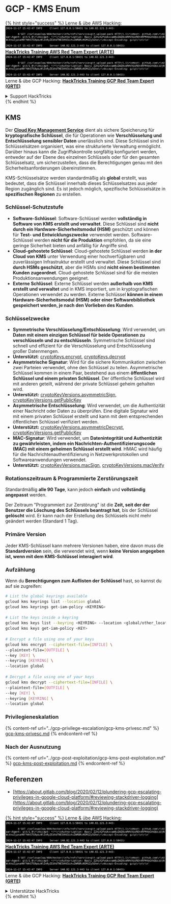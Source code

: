 # GCP - KMS Enum

{% hint style="success" %}
Lerne & übe AWS Hacking:<img src="../../../.gitbook/assets/image (1).png" alt="" data-size="line">[**HackTricks Training AWS Red Team Expert (ARTE)**](https://training.hacktricks.xyz/courses/arte)<img src="../../../.gitbook/assets/image (1).png" alt="" data-size="line">\
Lerne & übe GCP Hacking: <img src="../../../.gitbook/assets/image (2).png" alt="" data-size="line">[**HackTricks Training GCP Red Team Expert (GRTE)**<img src="../../../.gitbook/assets/image (2).png" alt="" data-size="line">](https://training.hacktricks.xyz/courses/grte)

<details>

<summary>Support HackTricks</summary>

* Überprüfe die [**Abonnementpläne**](https://github.com/sponsors/carlospolop)!
* **Tritt der** 💬 [**Discord-Gruppe**](https://discord.gg/hRep4RUj7f) oder der [**Telegram-Gruppe**](https://t.me/peass) bei oder **folge** uns auf **Twitter** 🐦 [**@hacktricks\_live**](https://twitter.com/hacktricks\_live)**.**
* **Teile Hacking-Tricks, indem du PRs zu den** [**HackTricks**](https://github.com/carlospolop/hacktricks) und [**HackTricks Cloud**](https://github.com/carlospolop/hacktricks-cloud) GitHub-Repos einreichst.

</details>
{% endhint %}

## KMS

Der [**Cloud Key Management Service**](https://cloud.google.com/kms/docs/) dient als sichere Speicherung für **kryptografische Schlüssel**, die für Operationen wie **Verschlüsselung und Entschlüsselung sensibler Daten** unerlässlich sind. Diese Schlüssel sind in Schlüsselsätzen organisiert, was eine strukturierte Verwaltung ermöglicht. Darüber hinaus kann die Zugriffskontrolle sorgfältig konfiguriert werden, entweder auf der Ebene des einzelnen Schlüssels oder für den gesamten Schlüsselsatz, um sicherzustellen, dass die Berechtigungen genau mit den Sicherheitsanforderungen übereinstimmen.

KMS-Schlüsselsätze werden standardmäßig als **global** erstellt, was bedeutet, dass die Schlüssel innerhalb dieses Schlüsselsatzes aus jeder Region zugänglich sind. Es ist jedoch möglich, spezifische Schlüsselsätze in **spezifischen Regionen** zu erstellen.

### Schlüssel-Schutzstufe

* **Software-Schlüssel**: Software-Schlüssel werden **vollständig in Software von KMS erstellt und verwaltet**. Diese Schlüssel sind **nicht durch ein Hardware-Sicherheitsmodul (HSM)** geschützt und können für **Test- und Entwicklungszwecke** verwendet werden. Software-Schlüssel werden **nicht für die Produktion** empfohlen, da sie eine geringe Sicherheit bieten und anfällig für Angriffe sind.
* **Cloud-gehostete Schlüssel**: Cloud-gehostete Schlüssel werden **in der Cloud von KMS** unter Verwendung einer hochverfügbaren und zuverlässigen Infrastruktur erstellt und verwaltet. Diese Schlüssel sind **durch HSMs geschützt**, aber die HSMs sind **nicht einem bestimmten Kunden zugeordnet**. Cloud-gehostete Schlüssel sind für die meisten Produktionsanwendungen geeignet.
* **Externe Schlüssel**: Externe Schlüssel werden **außerhalb von KMS erstellt und verwaltet** und in KMS importiert, um in kryptografischen Operationen verwendet zu werden. Externe Schlüssel **können in einem Hardware-Sicherheitsmodul (HSM) oder einer Softwarebibliothek gespeichert werden, je nach den Vorlieben des Kunden**.

### Schlüsselzwecke

* **Symmetrische Verschlüsselung/Entschlüsselung**: Wird verwendet, um **Daten mit einem einzigen Schlüssel für beide Operationen zu verschlüsseln und zu entschlüsseln**. Symmetrische Schlüssel sind schnell und effizient für die Verschlüsselung und Entschlüsselung großer Datenmengen.
* **Unterstützt**: [cryptoKeys.encrypt](https://cloud.google.com/kms/docs/reference/rest/v1/projects.locations.keyRings.cryptoKeys/encrypt), [cryptoKeys.decrypt](https://cloud.google.com/kms/docs/reference/rest/v1/projects.locations.keyRings.cryptoKeys/decrypt)
* **Asymmetrische Signatur**: Wird für die sichere Kommunikation zwischen zwei Parteien verwendet, ohne den Schlüssel zu teilen. Asymmetrische Schlüssel kommen in einem Paar, bestehend aus einem **öffentlichen Schlüssel und einem privaten Schlüssel**. Der öffentliche Schlüssel wird mit anderen geteilt, während der private Schlüssel geheim gehalten wird.
* **Unterstützt:** [cryptoKeyVersions.asymmetricSign](https://cloud.google.com/kms/docs/reference/rest/v1/projects.locations.keyRings.cryptoKeys.cryptoKeyVersions/asymmetricSign), [cryptoKeyVersions.getPublicKey](https://cloud.google.com/kms/docs/reference/rest/v1/projects.locations.keyRings.cryptoKeys.cryptoKeyVersions/getPublicKey)
* **Asymmetrische Entschlüsselung**: Wird verwendet, um die Authentizität einer Nachricht oder Daten zu überprüfen. Eine digitale Signatur wird mit einem privaten Schlüssel erstellt und kann mit dem entsprechenden öffentlichen Schlüssel verifiziert werden.
* **Unterstützt:** [cryptoKeyVersions.asymmetricDecrypt](https://cloud.google.com/kms/docs/reference/rest/v1/projects.locations.keyRings.cryptoKeys.cryptoKeyVersions/asymmetricDecrypt), [cryptoKeyVersions.getPublicKey](https://cloud.google.com/kms/docs/reference/rest/v1/projects.locations.keyRings.cryptoKeys.cryptoKeyVersions/getPublicKey)
* **MAC-Signatur**: Wird verwendet, um **Datenintegrität und Authentizität zu gewährleisten, indem ein Nachrichten-Authentifizierungscode (MAC) mit einem geheimen Schlüssel erstellt wird**. HMAC wird häufig für die Nachrichtenauthentifizierung in Netzwerkprotokollen und Softwareanwendungen verwendet.
* **Unterstützt:** [cryptoKeyVersions.macSign](https://cloud.google.com/kms/docs/reference/rest/v1/projects.locations.keyRings.cryptoKeys.cryptoKeyVersions/macSign), [cryptoKeyVersions.macVerify](https://cloud.google.com/kms/docs/reference/rest/v1/projects.locations.keyRings.cryptoKeys.cryptoKeyVersions/macVerify)

### Rotationszeitraum & Programmierte Zerstörungszeit

Standardmäßig **alle 90 Tage**, kann jedoch **einfach** und **vollständig angepasst** werden.

Der Zeitraum "Programmiert zur Zerstörung" ist die **Zeit, seit der der Benutzer die Löschung des Schlüssels beantragt hat**, bis der Schlüssel **gelöscht** wird. Er kann nach der Erstellung des Schlüssels nicht mehr geändert werden (Standard 1 Tag).

### Primäre Version

Jeder KMS-Schlüssel kann mehrere Versionen haben, eine davon muss die **Standardversion** sein, die verwendet wird, wenn **keine Version angegeben ist, wenn mit dem KMS-Schlüssel interagiert wird**.

### Aufzählung

Wenn du **Berechtigungen zum Auflisten der Schlüssel** hast, so kannst du auf sie zugreifen:
```bash
# List the global keyrings available
gcloud kms keyrings list --location global
gcloud kms keyrings get-iam-policy <KEYRING>

# List the keys inside a keyring
gcloud kms keys list --keyring <KEYRING> --location <global/other_locations>
gcloud kms keys get-iam-policy <KEY>

# Encrypt a file using one of your keys
gcloud kms encrypt --ciphertext-file=[INFILE] \
--plaintext-file=[OUTFILE] \
--key [KEY] \
--keyring [KEYRING] \
--location global

# Decrypt a file using one of your keys
gcloud kms decrypt --ciphertext-file=[INFILE] \
--plaintext-file=[OUTFILE] \
--key [KEY] \
--keyring [KEYRING] \
--location global
```
### Privilegieneskalation

{% content-ref url="../gcp-privilege-escalation/gcp-kms-privesc.md" %}
[gcp-kms-privesc.md](../gcp-privilege-escalation/gcp-kms-privesc.md)
{% endcontent-ref %}

### Nach der Ausnutzung

{% content-ref url="../gcp-post-exploitation/gcp-kms-post-exploitation.md" %}
[gcp-kms-post-exploitation.md](../gcp-post-exploitation/gcp-kms-post-exploitation.md)
{% endcontent-ref %}

## Referenzen

* [https://about.gitlab.com/blog/2020/02/12/plundering-gcp-escalating-privileges-in-google-cloud-platform/#reviewing-stackdriver-logging](https://about.gitlab.com/blog/2020/02/12/plundering-gcp-escalating-privileges-in-google-cloud-platform/#reviewing-stackdriver-logging)

{% hint style="success" %}
Lerne & übe AWS Hacking:<img src="../../../.gitbook/assets/image (1).png" alt="" data-size="line">[**HackTricks Training AWS Red Team Expert (ARTE)**](https://training.hacktricks.xyz/courses/arte)<img src="../../../.gitbook/assets/image (1).png" alt="" data-size="line">\
Lerne & übe GCP Hacking: <img src="../../../.gitbook/assets/image (2).png" alt="" data-size="line">[**HackTricks Training GCP Red Team Expert (GRTE)**<img src="../../../.gitbook/assets/image (2).png" alt="" data-size="line">](https://training.hacktricks.xyz/courses/grte)

<details>

<summary>Unterstütze HackTricks</summary>

* Überprüfe die [**Abonnementpläne**](https://github.com/sponsors/carlospolop)!
* **Tritt der** 💬 [**Discord-Gruppe**](https://discord.gg/hRep4RUj7f) oder der [**Telegram-Gruppe**](https://t.me/peass) bei oder **folge** uns auf **Twitter** 🐦 [**@hacktricks\_live**](https://twitter.com/hacktricks\_live)**.**
* **Teile Hacking-Tricks, indem du PRs zu den** [**HackTricks**](https://github.com/carlospolop/hacktricks) und [**HackTricks Cloud**](https://github.com/carlospolop/hacktricks-cloud) GitHub-Repos einreichst.

</details>
{% endhint %}
